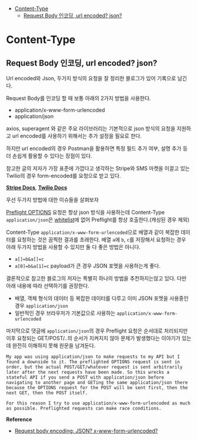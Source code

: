 - [Content-Type](#content-type)
  - [Request Body 인코딩, url encoded? json?](#request-body-인코딩-url-encoded-json)

# Content-Type

## Request Body 인코딩, url encoded? json?

Url encoded와 Json, 두가지 방식의 요청을 잘 정리한 블로그가 있어 기록으로 남긴다.

Request Body를 인코딩 할 때 보통 아래의 2가지 방법을 사용한다.
- application/x-www-form-urlencoded
- application/json

axios, superagent 와 같은 주요 라이브러리는 기본적으로 json 방식의 요청을 지원하고 url encoded를 사용하기 위해서는 추가 설정을 필요로 한다.

하지만 url encoded의 경우 Postman을 활용하면 특정 필드 추가 여부, 설명 추가 등 더 손쉽게 활용할 수 있다는 장점이 있다.

참고한 글의 저자가 가장 표준에 가깝다고 생각하는 Stripe와 SMS 마켓을 이끌고 있는 Twilio의 경우 form-encoded를 요청으로 받고 있다.

**[Stripe Docs](https://stripe.com/docs/api)**, **[Twilio Docs](https://www.twilio.com/docs/usage/requests-to-twilio#post)**

우선 두가지 방법에 대한 이슈들을 살펴보자

[Preflight OPTIONS](https://developer.mozilla.org/en-US/docs/Web/HTTP/CORS#Preflighted_requests) 요청은 항상 json 방식을 사용하는데 Content-Type `application/json`은 [whitelist](https://developer.mozilla.org/en-US/docs/Web/HTTP/CORS#Simple_requests)에 없어 Preflight를 항상 호출한다.(캐싱된 경우 제외)

Content-Type `application/x-www-form-urlencoded`으로 배열과 같이 복잡한 데이터를 요청하는 것은 끔찍한 결과를 초래한다.
배열 `a`에 `b`, `c`를 저장해서 요청하는 경우 아래 두가지 방법을 사용할 수 있지만 둘 다 좋은 방법은 아니다.
- `a[]=b&a[]=c`
- `a[0]=b&a[1]=c`
payload가 큰 경우 JSON 포멧을 사용하는게 좋다.

결론적으로 참고한 블로그의 저자는 특별히 하나의 방법을 추천하지는않고 있다. 다만 아래 내용에 따라 선택하기를 권장한다.

- 배열, 객체 형식의 데이터 등 복잡한 데이터를 다루고 이미 JSON 포멧을 사용중인 경우 `application/json`
- 일반적인 경우 브라우저가 기본값으로 사용하는 `application/x-www-form-urlencoded`

마지막으로 댓글에 `application/json`의 경우 Preflight 요청은 순서대로 처리되지만 이후 요청되는 GET/POST/..의 순서가 지켜지지 않아 문제가 발생했다는 이야기가 있는데 완전히 이해하지 못해 원문을 남겨둔다.

```
My app was using application/json to make requests to my API but I found a downside to it. The preflighted OPTIONS request is sent in order, but the actual POST/GET/whatever request is sent arbitrarily later after the next requests have been made. So this wrecks a stateful API if you send a POST with application/json before navigating to another page and GETing the same application/json there because the OPTIONS request for the POST will be sent first, then the next GET, then the POST itself.

For this reason I try to use application/x-www-form-urlencoded as much as possible. Preflighted requests can make race conditions.
```

**Reference**

- [Request body encoding: JSON? x-www-form-urlencoded?](https://dev.to/bcanseco/request-body-encoding-json-x-www-form-urlencoded-ad9)